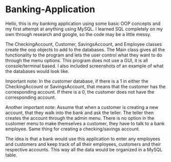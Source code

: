 # Banking-Application

Hello, this is my banking application using some basic OOP concepts and my first attempt at anything using MySQL. I learned SQL completely on my own through research and google, so the code may be a little messy.

The CheckingAccount, Customer, SavingsAccount, and Employee classes create the oop objects to add to the databases. The Main class gives all the functionality to the program and lets the user control what they want to do through the menu options. This program does not use a GUI, it is all console/terminal based. I also included screenshots of an example of what the databases would look like.

Important note: In the customer database, if there is a 1 in either the CheckingAccount or SavingsAccount, that means that the customer has the corresponding account. If there is a 0, the customer does not have the corresponding account.

Another important note: Assume that when a customer is creating a new account, that they walk into the bank and ask the teller. The teller then creates the account through the admin menu. There is no option in the customer menu to make themselves a customer, they have to talk to a bank employee. Same thing for creating a checking/savings account. 


The idea is that a bank would use this application to enter any employees and customers and keep track of all their employees, customers and their respective accounts. This way all the data would be organized in a MySQL table. 
